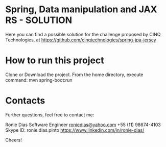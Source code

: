 # Spring, Data manipulation and JAX RS - SOLUTION

Here you can find a possible solution for the challenge proposed by CINQ Technologies, at https://github.com/cinqtechnologies/spring-jpa-jersey

# How to run this project

Clone or Download the project. From the home directory, execute command: mvn spring-boot:run

# Contacts

Further questions, feel free to contact me:

Ronie Dias
Software Engineer
roniedias@yahoo.com
+55 (11) 98674-4103
Skype ID: ronie.dias.pinto
https://www.linkedin.com/in/ronie-dias/

Cheers!
